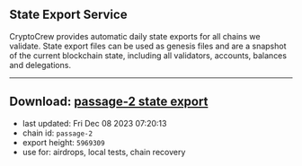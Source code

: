 ## State Export Service
CryptoCrew provides automatic daily state exports for all chains we validate. State export files can be used as genesis files and are a snapshot of the current blockchain state, including all validators, accounts, balances and delegations.

---
**Download: [passage-2 state export](https://dl.ccvalidators.com/SERVICE/passage/passage-2_export_5969309.json)**
---

- last updated: Fri Dec 08 2023 07:20:13
- chain id: `passage-2`
- export height: `5969309`
- use for: airdrops, local tests, chain recovery
